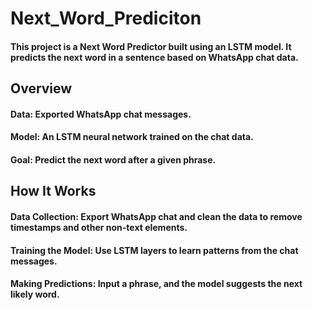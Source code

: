 # Next_Word_Prediciton

#### This project is a Next Word Predictor built using an LSTM model. It predicts the next word in a sentence based on WhatsApp chat data.

## Overview

#### Data: Exported WhatsApp chat messages.

#### Model: An LSTM neural network trained on the chat data.

#### Goal: Predict the next word after a given phrase.

## How It Works

#### Data Collection: Export WhatsApp chat and clean the data to remove timestamps and other non-text elements.
#### Training the Model: Use LSTM layers to learn patterns from the chat messages.
 #### Making Predictions: Input a phrase, and the model suggests the next likely word.
